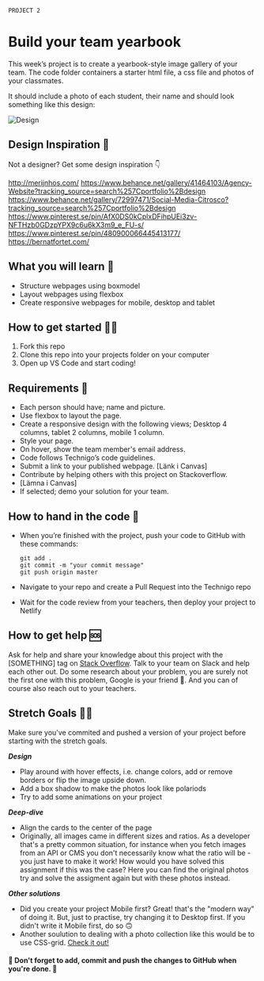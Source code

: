 `PROJECT 2`

# Build your team yearbook

This week’s project is to create a yearbook-style image gallery of your team.
The code folder containers a starter html file, a css file and photos of your classmates.

It should include a photo of each student, their name and should look something like this design:

![Design](https://github.com/Technigo/assignment-1-yearbook/blob/master/design.png)

## Design Inspiration 🎨

Not a designer? Get some design inspiration 👇

http://merijnhos.com/
https://www.behance.net/gallery/41464103/Agency-Website?tracking_source=search%257Cportfolio%2Bdesign
https://www.behance.net/gallery/72997471/Social-Media-Citrosco?tracking_source=search%257Cportfolio%2Bdesign
https://www.pinterest.se/pin/AfX0DS0kCplxDFihpUEi3zv-NFTHzb0GDzpYPX9c6u6kX3m9_e_FU-s/
https://www.pinterest.se/pin/480900066445413177/
https://bernatfortet.com/

## What you will learn 🧠

- Structure webpages using boxmodel
- Layout webpages using flexbox
- Create responsive webpages for mobile, desktop and tablet

## How to get started 💪🏼

1. Fork this repo
2. Clone this repo into your projects folder on your computer
3. Open up VS Code and start coding!

## Requirements 🧪

- Each person should have; name and picture.
- Use flexbox to layout the page.
- Create a responsive design with the following views; Desktop 4 columns, tablet 2 columns, mobile 1 column.
- Style your page.
- On hover, show the team member's email address.
- Code follows Technigo’s code guidelines.
- Submit a link to your published webpage. [Länk i Canvas]
- Contribute by helping others with this project on Stackoverflow.
- [Lämna i Canvas]
- If selected; demo your solution for your team.

## How to hand in the code 🎯

- When you’re finished with the project, push your code to GitHub with these commands:

  ```
  git add .
  git commit -m "your commit message"
  git push origin master
  ```

- Navigate to your repo and create a Pull Request into the Technigo repo
- Wait for the code review from your teachers, then deploy your project to Netlify

## How to get help 🆘

Ask for help and share your knowledge about this project with the [SOMETHING] tag on [Stack Overflow](https://stackoverflow.com/c/technigo/questions). Talk to your team on Slack and help each other out. Do some research about your problem, you are surely not the first one with this problem, Google is your friend 🙂. And you can of course also reach out to your teachers. 

## Stretch Goals 🏃‍♂

Make sure you've commited and pushed a version of your project before starting with the stretch goals.

**_Design_**

- Play around with hover effects, i.e. change colors, add or remove borders or flip the image upside down.
- Add a box shadow to make the photos look like polariods
- Try to add some animations on your project

**_Deep-dive_**

- Align the cards to the center of the page
- Originally, all images came in different sizes and ratios. As a developer that's a pretty common situation, for instance when you fetch images from an API or CMS you don't necessarily know what the ratio will be - you just have to make it work! How would you have solved this assignment if this was the case? Here you can find the original photos try and solve the assigment again but with these photos instead.

**_Other solutions_**

- Did you create your project Mobile first? Great! that's the "modern way" of doing it. But, just to practise, try changing it to Desktop first. If you didn't write it Mobile first, do so 🙃
- Another soulution to dealing with a photo collection like this would be to use CSS-grid. [Check it out!](https://css-tricks.com/snippets/css/complete-guide-grid/)

#### 🚨 Don't forget to add, commit and push the changes to GitHub when you're done. 🏁

